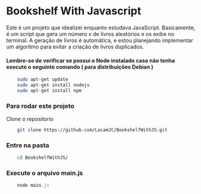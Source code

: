 # Bookshelf With Javascript

Este é um projeto que idealizei enquanto estudava JavaScript. Basicamente, é um script que gera um número x de livros aleatórios e os exibe no terminal. A geração de livros é automática, e estou planejando implementar um algoritmo para evitar a criação de livros duplicados.

#### Lembre-se de verificar se possui o Node instalado caso não tenha execute o seguinte comando ( para distribuições Debian )
```bash
    sudo apt-get update
    sudo apt-get install nodejs
    sudo apt-get install npm
```


### Para rodar este projeto 
Clone o repositorio 
```bash
    git clone https://github.com/LacamJC/BookshelfWithJS.git
```

### Entre na pasta 
```bash
    cd BookshelfWithJS/
```
### Execute o arquivo main.js
```javascript
    node main.js
```

